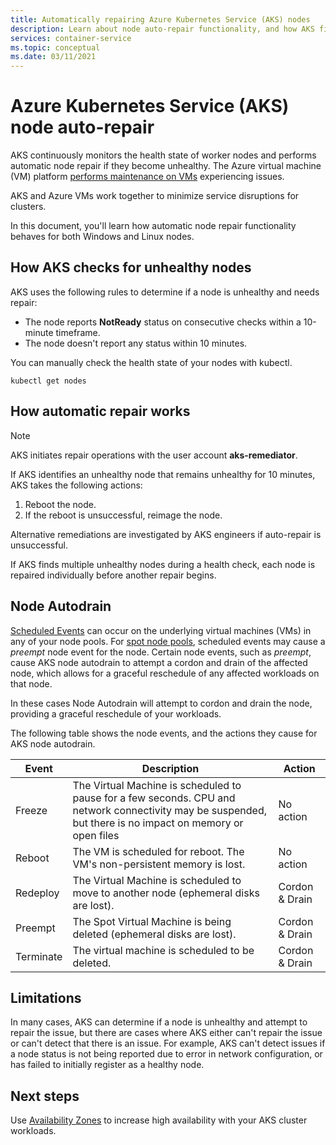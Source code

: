 ```yaml
---
title: Automatically repairing Azure Kubernetes Service (AKS) nodes 
description: Learn about node auto-repair functionality, and how AKS fixes broken worker nodes.
services: container-service
ms.topic: conceptual
ms.date: 03/11/2021
---
```


# Azure Kubernetes Service (AKS) node auto-repair

AKS continuously monitors the health state of worker nodes and performs automatic node repair if they become unhealthy. The Azure virtual machine (VM) platform [performs maintenance on VMs][vm-updates] experiencing issues. 

AKS and Azure VMs work together to minimize service disruptions for clusters.

In this document, you'll learn how automatic node repair functionality behaves for both Windows and Linux nodes. 

## How AKS checks for unhealthy nodes

AKS uses the following rules to determine if a node is unhealthy and needs repair: 
* The node reports **NotReady** status on consecutive checks within a 10-minute timeframe.
* The node doesn't report any status within 10 minutes.

You can manually check the health state of your nodes with kubectl.

```
kubectl get nodes
```

## How automatic repair works

> [!Note]
> AKS initiates repair operations with the user account **aks-remediator**.

If AKS identifies an unhealthy node that remains unhealthy for 10 minutes, AKS takes the following actions:

1. Reboot the node.
1. If the reboot is unsuccessful, reimage the node.

Alternative remediations are investigated by AKS engineers if auto-repair is unsuccessful. 

If AKS finds multiple unhealthy nodes during a health check, each node is repaired individually before another repair begins.


## Node Autodrain
[Scheduled Events][scheduled-events] can occur on the underlying virtual machines (VMs) in any of your node pools. For [spot node pools][spot-node-pools], scheduled events may cause a *preempt* node event for the node. Certain node events, such as  *preempt*, cause AKS node autodrain to attempt a cordon and drain of the affected node, which allows for a graceful reschedule of any affected workloads on that node.

In these cases Node Autodrain will attempt to cordon and drain the node, providing a graceful reschedule of your workloads.  

The following table shows the node events, and the actions they cause for AKS node autodrain.

| Event | Description |   Action   |
| --- | --- | --- |
| Freeze | The Virtual Machine is scheduled to pause for a few seconds. CPU and network connectivity may be suspended, but there is no impact on memory or open files  | No action |
| Reboot | The VM is scheduled for reboot. The VM's non-persistent memory is lost. | No action | 
| Redeploy | The Virtual Machine is scheduled to move to another node (ephemeral disks are lost). | Cordon & Drain |
| Preempt | The Spot Virtual Machine is being deleted (ephemeral disks are lost). | Cordon & Drain |
| Terminate | The virtual machine is scheduled to be deleted.| Cordon & Drain |



## Limitations

In many cases, AKS can determine if a node is unhealthy and attempt to repair the issue, but there are cases where AKS either can't repair the issue or can't detect that there is an issue. For example, AKS can't detect issues if a node status is not being reported due to error in network configuration, or has failed to initially register as a healthy node.

## Next steps

Use [Availability Zones][availability-zones] to increase high availability with your AKS cluster workloads.

<!-- LINKS - External -->
<!-- LINKS - Internal -->
[availability-zones]: ./availability-zones.md
[vm-updates]: ../virtual-machines/maintenance-and-updates.md
[scheduled-events]: ../virtual-machines/linux/scheduled-events.md
[spot-node-pools]: spot-node-pool.md
